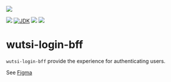 
[![](https://github.com/wutsi/wutsi-login-bff/actions/workflows/master.yml/badge.svg)](https://github.com/wutsi/wutsi-login-bff/actions/workflows/master.yml)

![](https://img.shields.io/github/v/tag/wutsi/wutsi-login-bff)
[![JDK](https://img.shields.io/badge/jdk-11-brightgreen.svg)](https://jdk.java.net/11/)
[![](https://img.shields.io/badge/maven-3.6-brightgreen.svg)](https://maven.apache.org/download.cgi)
![](https://img.shields.io/badge/language-kotlin-blue.svg)


# wutsi-login-bff
`wutsi-login-bff` provide the experience for authenticating users.

See [Figma](https://www.figma.com/file/cwHu4uWFhPiQhYdt7AzpCs/Wutsi-eWallet?node-id=0%3A1)
